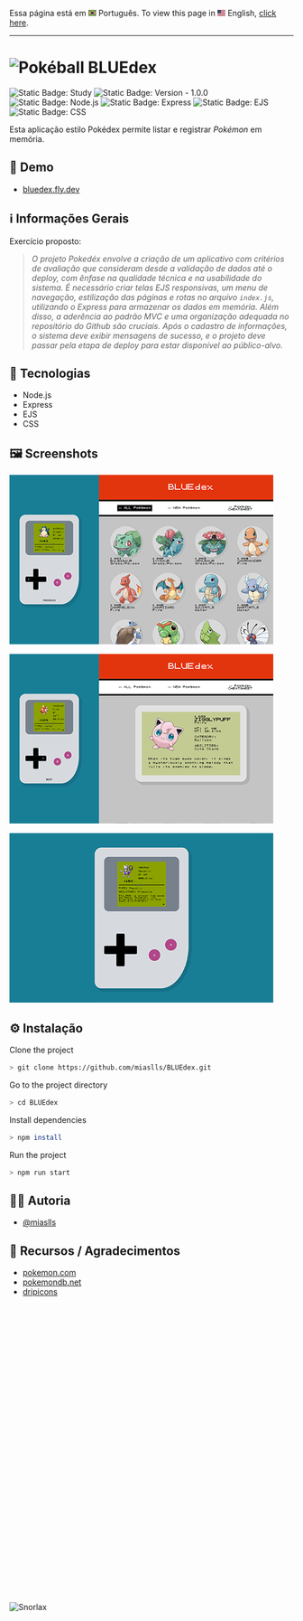 Essa página está em <img src="assets/img/flag-pt-br.png" width="14" alt="Português"> Português.
To view this page in <img src="assets/img/flag-en.png" width="14" alt="English"> English, [click here](./README.md).

---

# ![Pokéball](public/img/pokeball-8bit.png) BLUEdex

![Static Badge: Study](https://img.shields.io/badge/study-blue)
![Static Badge: Version - 1.0.0](https://img.shields.io/badge/version-1.0.0-green)
![Static Badge: Node.js](https://img.shields.io/badge/Node.js-5a5a5a?logo=nodedotjs)
![Static Badge: Express](https://img.shields.io/badge/Express-5a5a5a?logo=express)
![Static Badge: EJS](https://img.shields.io/badge/EJS-5a5a5a)
![Static Badge: CSS](https://img.shields.io/badge/CSS-5a5a5a?logo=css3)

Esta aplicação estilo Pokédex permite listar e registrar _Pokémon_ em memória.

## 🔗 Demo

- [bluedex.fly.dev](https://bluedex.fly.dev/)

## ℹ️ Informações Gerais

Exercício proposto:

> _O projeto Pokedéx envolve a criação de um aplicativo com critérios de avaliação que consideram desde a validação de dados até o deploy, com ênfase na qualidade técnica e na usabilidade do sistema. É necessário criar telas EJS responsivas, um menu de navegação, estilização das páginas e rotas no arquivo `index.js`, utilizando o Express para armazenar os dados em memória. Além disso, a aderência ao padrão MVC e uma organização adequada no repositório do Github são cruciais. Após o cadastro de informações, o sistema deve exibir mensagens de sucesso, e o projeto deve passar pela etapa de deploy para estar disponível ao público-alvo._

## 🧮 Tecnologias

- Node.js
- Express
- EJS
- CSS

## 🖼️ Screenshots

![BLUEdex App Screenshot](assets/img/screenshots/01.gif)

![BLUEdex App Screenshot](assets/img/screenshots/02.gif)

![BLUEdex App Screenshot](assets/img/screenshots/03.gif)

## ⚙️ Instalação

Clone the project

```bash
> git clone https://github.com/miaslls/BLUEdex.git
```

Go to the project directory

```bash
> cd BLUEdex
```

Install dependencies

```bash
> npm install
```

Run the project

```bash
> npm run start
```

## 👩‍💻 Autoria

- [@miaslls](https://www.github.com/miaslls)

## 🫶 Recursos / Agradecimentos

- [pokemon.com](https://www.pokemon.com/us/pokedex/)
- [pokemondb.net](https://pokemondb.net/)
- [dripicons](http://demo.amitjakhu.com/dripicons/)

&nbsp;

&nbsp;

&nbsp;

&nbsp;

&nbsp;

&nbsp;

&nbsp;

&nbsp;

&nbsp;

&nbsp;

&nbsp;

&nbsp;

&nbsp;

&nbsp;

&nbsp;

&nbsp;

&nbsp;

![Snorlax](https://img.pokemondb.net/sprites/black-white/anim/normal/snorlax.gif)

